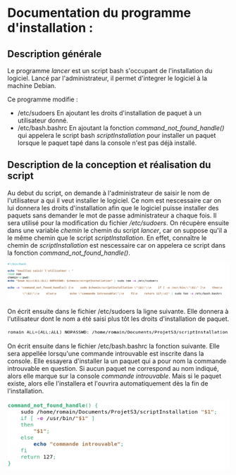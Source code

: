 # Documentation du programme d'installation :

## Description générale
Le programme _lancer_ est un script bash s'occupant de l'installation du logiciel.
Lancé par l'administrateur, il permet d'integrer le logiciel à la machine Debian.

Ce programme modifie :
- /etc/sudoers         En ajoutant les droits d'installation de paquet à un utilisateur donné.
- /etc/bash.bashrc     En ajoutant la fonction _command\_not\_found\_handle()_ qui appelera le script bash _scriptInstallation_ pour installer un paquet
                       lorsque le paquet tapé dans la console n'est pas déjà installé.

## Description de la conception et réalisation du script
Au debut du script, on demande à l'administrateur de saisir le nom de l'utilisateur a qui il veut installer le logiciel.
Ce nom est nescessaire car on lui donnera les droits d'installation afin que le logiciel puisse installer des paquets sans demander le mot de passe administrateur a chaque fois. Il sera utilisé pour la modification du fichier _/etc/sudoers_.
On récupère ensuite dans une variable _chemin_ le chemin du script _lancer_, car on suppose qu'il a le même chemin que le script _scriptInstallation_. En effet, connaître le chemin de _scriptInstallation_ est nescessaire car on appelera ce script dans la fonction _command\_not\_found\_handle()_.

![alt text](./.Image/Capture_lancer_1.png) 

On écrit ensuite dans le fichier /etc/sudoers la ligne suivante. Elle donnera à l'utilisateur dont le nom a été saisi plus tôt les droits d'installation de paquet.

![alt text](./.Image/Capture_sudoers.png)

On écrit ensuite dans le fichier /etc/bash.bashrc la fonction suivante. Elle sera appellée lorsqu'une commande introuvable est inscrite dans la console. Elle essayera d'installer la un paquet qui a pour nom la commande introuvable en question. Si aucun paquet ne correspond au nom indiqué, alors elle marque sur la console _commande introuvable_. Mais si le paquet existe, alors elle l'installera et l'ouvrira automatiquement dès la fin de l'installation.

![alt text](./.Image/Capture_command_not_found_handle.png)



